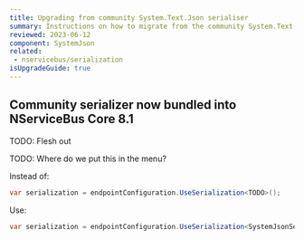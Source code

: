 ```yaml
---
title: Upgrading from community System.Text.Json serialiser
summary: Instructions on how to migrate from the community System.Text.Json serializer to the supported version.
reviewed: 2023-06-12
component: SystemJson
related:
 - nservicebus/serialization
isUpgradeGuide: true
---
```


## Community serializer now bundled into NServiceBus Core 8.1

TODO: Flesh out

TODO: Where do we put this in the menu?

Instead of:

```csharp
var serialization = endpointConfiguration.UseSerialization<TODO>();
```

Use:

```csharp
var serialization = endpointConfiguration.UseSerialization<SystemJsonSerializer>();
```


